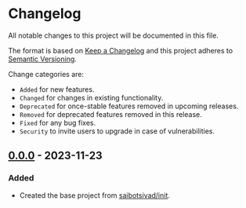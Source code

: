 # Changelog

All notable changes to this project will be documented in this file.

The format is based on [Keep a Changelog](http://keepachangelog.com/en/1.0.0/)
and this project adheres to [Semantic Versioning](http://semver.org/spec/v2.0.0.html).

Change categories are:

* `Added` for new features.
* `Changed` for changes in existing functionality.
* `Deprecated` for once-stable features removed in upcoming releases.
* `Removed` for deprecated features removed in this release.
* `Fixed` for any bug fixes.
* `Security` to invite users to upgrade in case of vulnerabilities.

## [0.0.0](https://github.com/saibotsivad/mrln-demo/tree/v0.0.0) - 2023-11-23
### Added
- Created the base project from [saibotsivad/init](https://github.com/saibotsivad/init).
